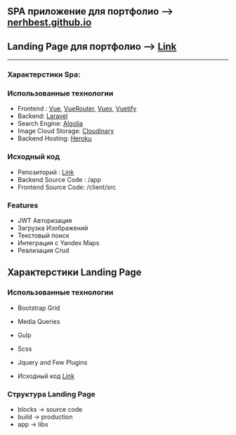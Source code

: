 ## SPA приложение для портфолио --> [nerhbest.github.io](https://nerhbest.github.io/)
## Landing Page для портфолио --> [Link](https://nerhbest.github.io/landing/build/index.html)
***
### Характерстики Spa:
### Использованные технологии
* Frontend : [Vue](https://vuejs.org/), [VueRouter](https://router.vuejs.org/), [Vuex](https://vuex.vuejs.org/), [Vuetify](https://vuetifyjs.com/en/)
* Backend: [Laravel](https://laravel.com/)
* Search Engine: [Algolia](https://www.algolia.com/)
* Image Cloud Storage: [Cloudinary](https://cloudinary.com/)
* Backend Hosting: [Heroku](https://www.heroku.com/)


### Исходный код
* Репозиторий : [Link](https://github.com/Nerhbest/spa-listings-app)
* Backend Source Code : /app
* Frontend Source Code: /client/src

### Features
  * JWT Авторизация
  * Загрузка Изображений
  * Текстовый поиск
  * Интеграция с Yandex Maps
  * Реализация Crud

## Характерстики Landing Page
### Использованные технологии
 * Bootstrap Grid
 * Media Queries
 * Gulp
 * Scss
 * Jquery and Few Plugins

* Исходный код [Link](https://github.com/Nerhbest/nerhbest.github.io/tree/master/landing)
### Структура Landing Page
* blocks -> source code
* build -> production
* app -> libs
